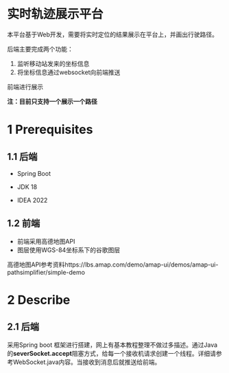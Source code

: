 # 实时轨迹展示平台

本平台基于Web开发，需要将实时定位的结果展示在平台上，并画出行驶路径。

后端主要完成两个功能：

1. 监听移动站发来的坐标信息
2. 将坐标信息通过websocket向前端推送

前端进行展示

**注：目前只支持一个展示一个路径**

# 1 Prerequisites

## 1.1 后端

- Spring Boot

- JDK 18
- IDEA 2022

## 1.2 前端

- 前端采用高德地图API
- 图层使用WGS-84坐标系下的谷歌图层

高德地图API参考资料https://lbs.amap.com/demo/amap-ui/demos/amap-ui-pathsimplifier/simple-demo



# 2 Describe

## 2.1 后端

采用Spring boot 框架进行搭建，网上有基本教程整理不做过多描述。通过Java的**severSocket.accept**阻塞方式，给每一个接收机请求创建一个线程。详细请参考WebSocket.java内容。当接收到消息后就推送给前端。



